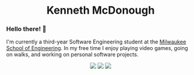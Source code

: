 <div align="center"><h1>Kenneth McDonough</h1></div>

### Hello there! <span title="General Kenobi!">👋</span>
I'm currently a third-year Software Engineering student at the [Milwaukee School of Engineering](https://www.msoe.edu). In my free time I enjoy playing video games, going on walks, and working on personal software projects.

<div align="center">
	<a href="https://www.linkedin.com/in/kenneth-mcdonough-48b8531a4"><img src="https://img.shields.io/badge/LinkedIn-0077B5?logo=linkedin&style=flat"></a>
	<a href="https://github.com/KennethDev"><img src="https://img.shields.io/badge/GitHub-000000?logo=github&style=flat"></a>
	<img src="https://img.shields.io/badge/%40KennethDev%230001-7289DA?logo=discord&logoColor=white&style=flat">
</div>
